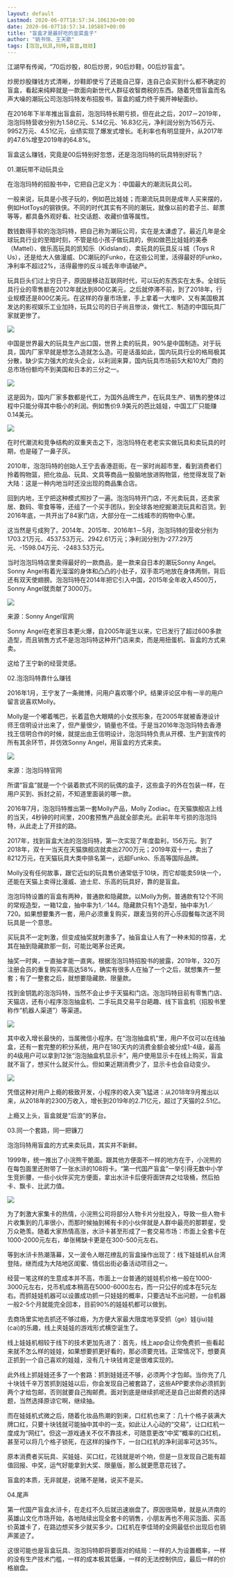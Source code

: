 ```yaml
---
layout: default
Lastmod: 2020-06-07T18:57:34.106136+00:00
date: 2020-06-07T18:57:34.105887+00:00
title: "盲盒才是最好吃的韭菜盒子"
author: "姚书恒、王天歌"
tags: [泡泡,玩具,玛特,盲盒,娃娃]
---
```


江湖早有传闻，“70后炒股，80后炒房，90后炒鞋，00后炒盲盒”。

炒房炒股赚钱方式清晰，炒鞋即使亏了还能自己穿，连自己会买到什么都不确定的盲盒，看起来纯粹就是一款面向新世代人群征收智商税的东西。随着凭借盲盒而名声大噪的潮玩公司泡泡玛特发布招股书，盲盒的威力终于揭开神秘面纱。

在2016年下半年推出盲盒前，泡泡玛特长期亏损，但在此之后，2017－2019年，泡泡玛特营收分别为1.58亿元、5.14亿元、16.83亿元，净利润分别为156万元、9952万元、4.51亿元，业绩实现了爆发式增长。毛利率也有明显提升，从2017年的47.6%增至2019年的64.8%。

盲盒这么赚钱，究竟是00后特别好忽悠，还是泡泡玛特的玩具特别好玩？

01.潮玩带不动玩具业

在泡泡玛特的招股书中，它把自己定义为：中国最大的潮流玩具公司。

一般来说，玩具是小孩子玩的，例如芭比娃娃；而潮流玩具则是成年人买来摆的，例如HotToys的钢铁侠。不同的时代其实有不同的潮玩，就像以前的君子兰、邮票等等，都具备外观好看、社交话题、收藏价值等属性。

数钱数得手软的泡泡玛特，把自己称为潮玩公司，实在是太谦虚了。最近几年是全球玩具行业的至暗时刻，不管是给小孩子做玩具的，例如做芭比娃娃的美泰（Mattel）、做乐高玩具的凯知乐（Kidsland）、卖玩具的玩具反斗城（Toys R Us），还是给大人做漫威、DC潮玩的Funko，在这些公司里，活得最好的Funko，净利率不超过2%，活得最惨的反斗城去年申请破产。

玩具巨头们过上穷日子，原因是移动互联网时代，可以玩的东西实在太多。全球玩具行业的零售额在2012年就达到800亿美元，之后就停滞不前，到了2018年，行业规模还是800亿美元。在这样的存量市场里，手上拿着一大堆IP、又有美国极其发达的影视娱乐工业加持，玩具公司的日子尚且惨淡，做代工、制造的中国玩具厂家就更惨了。

![](https://images.weserv.nl/?url=https%3A//mmbiz.qpic.cn/mmbiz_jpg/lqe6iacDNiaIz38Tv3icYT8jPJJdn3Qq5xqWBsEzemFfkG5xYCyJvHdj8Huwawvcmxseh3viboPUXHCZSyEibd9Q3nQ/640%3Fwx_fmt%3Djpeg)

中国是世界最大的玩具生产出口国，世界上卖的玩具，90%是中国制造。对于玩具，国内厂家早就是想怎么造就怎么造。可是话虽如此，国内玩具行业的格局极其分散，缺少实力强大的龙头企业，以利润来算，国内玩具市场前5大和10大厂商的总市场份额均不到美国和日本的三分之一。

![](https://images.weserv.nl/?url=https%3A//mmbiz.qpic.cn/mmbiz_jpg/lqe6iacDNiaIz38Tv3icYT8jPJJdn3Qq5xqantaIeRXDwiao7ZvNAQpjp7DOJBdPPeU803k42BibjibbKS7gSXsLaH1A/640%3Fwx_fmt%3Djpeg)

这是因为，国内厂家多数都是代工，为国外品牌生产，在玩具生产、销售的整体过程中只能分得其中极小的利润。例如售价9.9美元的芭比娃娃，中国工厂只能赚0.14美元。

![](https://images.weserv.nl/?url=https%3A//mmbiz.qpic.cn/mmbiz_jpg/lqe6iacDNiaIz38Tv3icYT8jPJJdn3Qq5xqicwzSFyZHfEP9YcLgic6NNX0J1db97WFDlTxEJ7G9FUEYiaVn9gWudbdQ/640%3Fwx_fmt%3Djpeg)

在时代潮流和竞争结构的双重夹击之下，泡泡玛特在老老实实做玩具和卖玩具的时期，也是碰了一鼻子灰。

2010年，泡泡玛特的创始人王宁去香港逛街。在一家时尚超市里，看到消费者们拎着购物篮，把化妆品、玩具、文具等商品一股脑地放进购物篮，他觉得发现了新大陆：这是一种内地当时还没出现的商品集合店。

回到内地，王宁把这种模式照抄了一遍。泡泡玛特开门店，不光卖玩具，还卖家居、数码、零食等等，还组了一个买手团队，到全球各地挖掘潮流玩具和百货。到2016年底，一共开出了84家门店，大部分在一二线城市的购物中心里。

这当然是亏成狗了。2014年、2015年、2016年1－5月，泡泡玛特的营收分别为1703.21万元、4537.53万元、2942.61万元；净利润分别为-277.29万元、-1598.04万元、-2483.53万元。

当时泡泡玛特店里卖得最好的一款商品，是一款来自日本的潮玩Sonny Angel。Sonny Angel有着光溜溜的身体和凸凸的小肚子，双手乖巧地放在身体两侧，背后还有双天使翅膀。泡泡玛特在2014年把它引入中国，2015年全年收入4500万，Sonny Angel就贡献了3000万。

![](https://images.weserv.nl/?url=https%3A//mmbiz.qpic.cn/mmbiz_jpg/lqe6iacDNiaIz38Tv3icYT8jPJJdn3Qq5xqS5aaJic3InDnPZwgQt16X6AQ1Rt1JbpyxYPs5eMwOKt2etGFZPKomvA/640%3Fwx_fmt%3Djpeg)

来源：Sonny Angel官网

Sonny Angel在老家日本更火爆，自2005年诞生以来，它已发行了超过600多款造型，而且销售方式不是泡泡玛特这种开门店来卖，而是用扭蛋机、盲盒的方式来卖。

这给了王宁新的经营灵感。

02.泡泡玛特靠什么赚钱

2016年1月，王宁发了一条微博，问用户喜欢哪个IP。结果评论区中有一半的用户留言说喜欢Molly。

Molly是一个嘟着嘴巴，长着蓝色大眼睛的小女孩形象，在2005年就被香港设计师王信明设计出来了，但产量很少，销量也不佳。于是当2016年泡泡玛特去香港找王信明合作的时候，就提出由王信明设计，泡泡玛特负责从开模、生产到宣传的所有其余环节，并仿效Sonny Angel，用盲盒的方式来卖。

![](https://images.weserv.nl/?url=https%3A//mmbiz.qpic.cn/mmbiz_jpg/lqe6iacDNiaIz38Tv3icYT8jPJJdn3Qq5xqVuPkqntQWwOCPnsVLeN9gia7tzLsXD19gmiaiakE0U0yJ5yUHmHyvPvBA/640%3Fwx_fmt%3Djpeg)

来源：泡泡玛特官网

所谓“盲盒”就是一个个装着款式不同的玩偶的盒子，这些盒子的外在包装一样，在用户买到、拆封之前，不知道里面装的哪一款。

2016年7月，泡泡玛特推出第一套Molly产品，Molly Zodiac。在天猫旗舰店上线的当天，4秒钟的时间里，200套预售产品就全部卖光。此前年年亏损的泡泡玛特，从此走上了开挂的路。

2017年，找到盲盒大法的泡泡玛特，第一次实现了年度盈利，156万元。到了2018年，双十一当天在天猫旗舰店就卖出2700万元；2019年双十一，卖出了8212万元，在天猫玩具大类中排名第一，远超Funko、乐高等国际品牌。

Molly没有任何故事，跟它近似的玩具售价通常低于10块，而它却能卖59块一个，还能在天猫上卖得比漫威、迪士尼、乐高的玩具好，靠的是盲盒。

泡泡玛特设置的盲盒有两种，普通款和隐藏款。以Molly为例，普通款有12个不同的常规造型，一箱12盒，抽中率为1／144。隐藏款只有1个造型，抽中率为1／720。如果想要集齐一套，用户必须重复购买，跟麦当劳的开心乐园餐每次送不同玩具是一个意思。

买玩具不一定刺激，但变成抽奖就刺激多了。抽盲盒让人有了一种未知的惊喜，尤其在抽到隐藏款那一刻，可能比喝茅台还爽。

抽奖一时爽，一直抽才能一直爽。根据泡泡玛特招股书的披露，2019年，320万注册会员的重复购买率高达58%，确实有很多人在抽了一个之后，就想集齐一整套；有了一整套之后，就想要隐藏款、限量款。

找到金钥匙的泡泡玛特，当然不会止步于天猫和门店。泡泡玛特目前有零售门店、天猫店，还有小程序泡泡抽盒机、二手玩具交易平台葩趣、线下盲盒机（招股书里称作“机器人渠道”）等渠道。

![](https://images.weserv.nl/?url=https%3A//mmbiz.qpic.cn/mmbiz_jpg/lqe6iacDNiaIz38Tv3icYT8jPJJdn3Qq5xqNW6UQUQYegtiatvYHzY0rmeLLAISrD4nzJjmKKAwuadFicUialg51PwtA/640%3Fwx_fmt%3Djpeg)

其中收入增长最快的，当属微信小程序。在“泡泡抽盒机”里，用户不仅可以在线抽盒，还有一套完整的积分系统，用户在180天内的消费金额会被分成1-4级，最高的4级用户可以拿到12张“泡泡抽盒机显示卡”，用户使用显示卡在线上购买，盲盒就不盲了，想买什么就买什么。但如果近期消费少了，显示卡也会自动变少。

![](https://images.weserv.nl/?url=https%3A//mmbiz.qpic.cn/mmbiz_jpg/lqe6iacDNiaIz38Tv3icYT8jPJJdn3Qq5xqhDLw1mAiatF1NiaLOu1vy8icRppzAYaGoTqp5ONmQJ3RbbF9lMuVSr1eg/640%3Fwx_fmt%3Djpeg)

凭借这种对用户上瘾的极致开发，小程序的收入突飞猛进：从2018年9月推出以来，从2018年的2300万收入，增长到2019年的2.71亿元，超过了天猫的2.51亿。

上瘾又上头，盲盒就是“后浪”的茅台。

03.同一个套路，同一把镰刀

泡泡玛特用盲盒的方式来卖玩具，其实并不新鲜。

1999年，统一推出了小浣熊干脆面。跟其他方便面不一样的地方在于，小浣熊的在每包面里还附带了一张水浒的108将卡。“第一代国产盲盒”一举引得无数中小学生竞折腰，一些小伙伴买完方便面，拿出水浒卡后便将面饼弃之垃圾桶，然后拍卡、飘卡、比武力值。

![](https://images.weserv.nl/?url=https%3A//mmbiz.qpic.cn/mmbiz_jpg/lqe6iacDNiaIz38Tv3icYT8jPJJdn3Qq5xqajElMGibicfHZSuiaUJCTaamt9bibD61IztyiaST5OhX4hicczNbibtkB5yIA/640%3Fwx_fmt%3Djpeg)

为了刺激大家集卡的热情，小浣熊公司将部分人物卡片分批投入，导致一些人物卡片收集到的几率很小，而那时候抽到稀有卡的小伙伴就是人群中最亮的那颗星，受万众艳羡。随着大家热情高涨，水浒卡甚至形成了一套交易市场：市面上全套卡在1000-2000元左右，单张稀缺卡更是在300-500元左右。

等到水浒卡热潮落幕，又一波令人眼花缭乱的盲盒操作出现了：线下娃娃机从台湾登陆，继而成为大陆地区闺蜜、情侣出街必备活动项目之一。

经营一笔这样的生意成本并不高，市面上一台普通的娃娃机价格一般在1000-3000元左右，兑币机成本稍高在5000-6000左右，而一只公仔的成本在5元左右。而抓娃娃机器可以设置成功抓一只娃娃的概率，只要选址不出问题，一台机器一般2-5个月就能完全回本，目前90%的娃娃机都可以做到。

去商场里实地去抓还不够过瘾，为方便大家最大限度地享受抓（ge）娃(jiu)娃(cai)的乐趣，线上夹娃娃的游戏形式横空诞生了。

线上娃娃机相较于线下的技术更加先进了：首先，线上app会让你免费抓一些看起来就不怎么样的娃娃，如果想要抓更好看的，那必须要充钱。正常情况下，想要真正抓到一个自己喜欢的娃娃，没有几十块钱肯定是很难实现的。

此外线上抓娃娃还多了一个套路：抓到娃娃还不够，必须两个才包邮。当你充了几十块钱千辛万苦抓到娃娃以后，你会发现自己被套路了，这些APP要求你必须抓到两个才给包邮，否则就要自己掏邮费。面对到底是继续抓呢还是自己出邮费的选择题，当然选择原谅它啊，继续抽。

而在娃娃机式微之后，随着化妆品热潮的到来，口红机也来了：几十个格子装满大牌口红，只要十块钱就可能抽中其中的一支。如此让人心动的“交易”，让口红机一度成为“网红”。但这一游戏通关不仅不靠技术，可随意更改“中奖”概率的口红机，甚至可以将几个格子锁死，在这样的操作下，一台口红机的净利润率可达35%。

原本消费者买玩具、买娃娃、买口红，花钱就是听个响，但是一旦发现自己能有超值回报、中奖，运气好能拿到大奖、限量版，那么就更愿意花钱了。

盲盒的本质，无非就是，说赌不是赌，说买不是买。

04.尾声

第一代国产盲盒水浒卡，在走红不久后就迅速崩盘了。原因很简单，就是从济南的英雄山文化市场开始，各地陆续出现全套卡的销售，小朋友再也不用买泡面、买高价英雄卡了，在路边想买多少就买多少。口红机在李佳琦的全网最低价出现后也销声匿迹了。

这很可能也是盲盒玩具、泡泡玛特即将要面对的结局：一样的人为设置概率，一样的没有生产技术门槛，一样的成本极其低廉，一样的无法控制供应，最后一样的价格崩盘。

